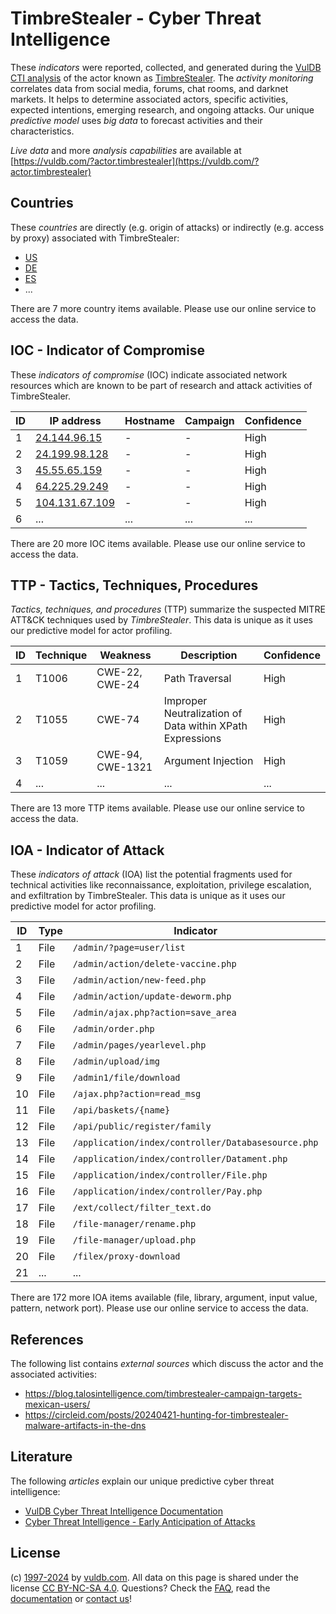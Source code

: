 # TimbreStealer - Cyber Threat Intelligence

These _indicators_ were reported, collected, and generated during the [VulDB CTI analysis](https://vuldb.com/?kb.cti) of the actor known as [TimbreStealer](https://vuldb.com/?actor.timbrestealer). The _activity monitoring_ correlates data from social media, forums, chat rooms, and darknet markets. It helps to determine associated actors, specific activities, expected intentions, emerging research, and ongoing attacks. Our unique _predictive model_ uses _big data_ to forecast activities and their characteristics.

_Live data_ and more _analysis capabilities_ are available at [https://vuldb.com/?actor.timbrestealer](https://vuldb.com/?actor.timbrestealer)

## Countries

These _countries_ are directly (e.g. origin of attacks) or indirectly (e.g. access by proxy) associated with TimbreStealer:

* [US](https://vuldb.com/?country.us)
* [DE](https://vuldb.com/?country.de)
* [ES](https://vuldb.com/?country.es)
* ...

There are 7 more country items available. Please use our online service to access the data.

## IOC - Indicator of Compromise

These _indicators of compromise_ (IOC) indicate associated network resources which are known to be part of research and attack activities of TimbreStealer.

ID | IP address | Hostname | Campaign | Confidence
-- | ---------- | -------- | -------- | ----------
1 | [24.144.96.15](https://vuldb.com/?ip.24.144.96.15) | - | - | High
2 | [24.199.98.128](https://vuldb.com/?ip.24.199.98.128) | - | - | High
3 | [45.55.65.159](https://vuldb.com/?ip.45.55.65.159) | - | - | High
4 | [64.225.29.249](https://vuldb.com/?ip.64.225.29.249) | - | - | High
5 | [104.131.67.109](https://vuldb.com/?ip.104.131.67.109) | - | - | High
6 | ... | ... | ... | ...

There are 20 more IOC items available. Please use our online service to access the data.

## TTP - Tactics, Techniques, Procedures

_Tactics, techniques, and procedures_ (TTP) summarize the suspected MITRE ATT&CK techniques used by _TimbreStealer_. This data is unique as it uses our predictive model for actor profiling.

ID | Technique | Weakness | Description | Confidence
-- | --------- | -------- | ----------- | ----------
1 | T1006 | CWE-22, CWE-24 | Path Traversal | High
2 | T1055 | CWE-74 | Improper Neutralization of Data within XPath Expressions | High
3 | T1059 | CWE-94, CWE-1321 | Argument Injection | High
4 | ... | ... | ... | ...

There are 13 more TTP items available. Please use our online service to access the data.

## IOA - Indicator of Attack

These _indicators of attack_ (IOA) list the potential fragments used for technical activities like reconnaissance, exploitation, privilege escalation, and exfiltration by TimbreStealer. This data is unique as it uses our predictive model for actor profiling.

ID | Type | Indicator | Confidence
-- | ---- | --------- | ----------
1 | File | `/admin/?page=user/list` | High
2 | File | `/admin/action/delete-vaccine.php` | High
3 | File | `/admin/action/new-feed.php` | High
4 | File | `/admin/action/update-deworm.php` | High
5 | File | `/admin/ajax.php?action=save_area` | High
6 | File | `/admin/order.php` | High
7 | File | `/admin/pages/yearlevel.php` | High
8 | File | `/admin/upload/img` | High
9 | File | `/admin1/file/download` | High
10 | File | `/ajax.php?action=read_msg` | High
11 | File | `/api/baskets/{name}` | High
12 | File | `/api/public/register/family` | High
13 | File | `/application/index/controller/Databasesource.php` | High
14 | File | `/application/index/controller/Datament.php` | High
15 | File | `/application/index/controller/File.php` | High
16 | File | `/application/index/controller/Pay.php` | High
17 | File | `/ext/collect/filter_text.do` | High
18 | File | `/file-manager/rename.php` | High
19 | File | `/file-manager/upload.php` | High
20 | File | `/filex/proxy-download` | High
21 | ... | ... | ...

There are 172 more IOA items available (file, library, argument, input value, pattern, network port). Please use our online service to access the data.

## References

The following list contains _external sources_ which discuss the actor and the associated activities:

* https://blog.talosintelligence.com/timbrestealer-campaign-targets-mexican-users/
* https://circleid.com/posts/20240421-hunting-for-timbrestealer-malware-artifacts-in-the-dns

## Literature

The following _articles_ explain our unique predictive cyber threat intelligence:

* [VulDB Cyber Threat Intelligence Documentation](https://vuldb.com/?kb.cti)
* [Cyber Threat Intelligence - Early Anticipation of Attacks](https://www.scip.ch/en/?labs.20201022)

## License

(c) [1997-2024](https://vuldb.com/?kb.changelog) by [vuldb.com](https://vuldb.com/?kb.about). All data on this page is shared under the license [CC BY-NC-SA 4.0](https://creativecommons.org/licenses/by-nc-sa/4.0/). Questions? Check the [FAQ](https://vuldb.com/?kb.faq), read the [documentation](https://vuldb.com/?kb) or [contact us](https://vuldb.com/?contact)!
